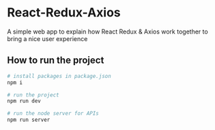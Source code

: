 # React-Redux-Axios

A simple web app to explain how React Redux &amp; Axios work together to bring a nice user experience

## How to run the project

```sh
# install packages in package.json
npm i
```

```sh
# run the project
npm run dev
```

```sh
# run the node server for APIs
npm run server
```
